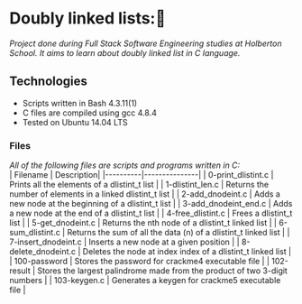 # Doubly linked lists:🧨   
_Project done during Full Stack Software Engineering studies at Holberton School. It aims to learn about doubly linked list in C language._  
## Technologies
* Scripts written in Bash 4.3.11(1)
* C files are compiled using gcc 4.8.4
* Tested on Ubuntu 14.04 LTS  
### Files  
*All of the following files are scripts and programs written in C:*  
| Filename |	Description|
|----------|---------------|
| 0-print_dlistint.c |	Prints all the elements of a dlistint_t list |
| 1-dlistint_len.c |	Returns the number of elements in a linked dlistint_t list |
| 2-add_dnodeint.c |	Adds a new node at the beginning of a dlistint_t list |
| 3-add_dnodeint_end.c | 	Adds a new node at the end of a dlistint_t list |
| 4-free_dlistint.c |	Frees a dlistint_t list |
| 5-get_dnodeint.c |	Returns the nth node of a dlistint_t linked list |
| 6-sum_dlistint.c |	Returns the sum of all the data (n) of a dlistint_t linked list |
| 7-insert_dnodeint.c |	Inserts a new node at a given position |
| 8-delete_dnodeint.c |	Deletes the node at index index of a dlistint_t linked list |
| 100-password |	Stores the password for crackme4 executable file |
| 102-result |	Stores the largest palindrome made from the product of two 3-digit numbers |
| 103-keygen.c |	Generates a keygen for crackme5 executable file |
